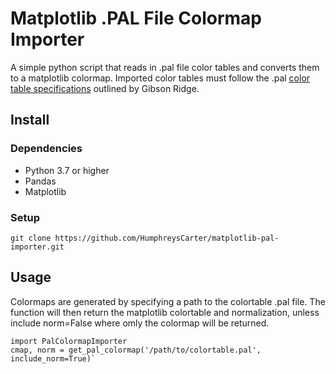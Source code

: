 # Matplotlib .PAL File Colormap Importer

A simple python script that reads in .pal file color tables and converts them to a matplotlib colormap. Imported color tables must follow the .pal [color table specifications](http://www.grlevelx.com/manuals/color_tables/files_color_table.htm) outlined by Gibson Ridge.

## Install

### Dependencies
* Python 3.7 or higher
* Pandas
* Matplotlib

### Setup
`git clone https://github.com/HumphreysCarter/matplotlib-pal-importer.git`

## Usage
Colormaps are generated by specifying a path to the colortable .pal file. The function will then return the matplotlib colortable and normalization, unless include norm=False where omly the colormap will be returned.

    import PalColormapImporter
    cmap, norm = get_pal_colormap('/path/to/colortable.pal', include_norm=True)`
